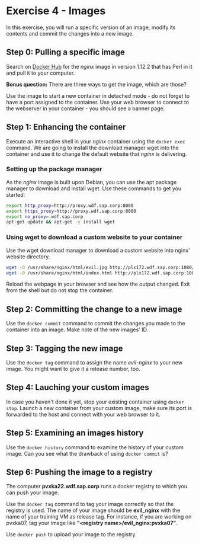 # Exercise 4 - Images

In this exercise, you will run a specific version of an image, modify its contents and commit the changes into a new image.

## Step 0: Pulling a specific image

Search on [Docker Hub](https://hub.docker.com) for the _nginx_ image in version 1.12.2 that has Perl in it and pull it to your computer.

**Bonus question:** There are three ways to get the image, which are those?

Use the image to start a new container in detached mode - do not forget to have a port assigned to the container. Use your web browser to connect to the webserver in your container - you should see a banner page.

## Step 1: Enhancing the container

Execute an interactive shell in your _nginx_ container using the `docker exec` command. We are going to install the download manager wget into the container and use it to change the default website that _nginx_ is delivering.

### Setting up the package manager

As the _nginx_ image is built upon Debian, you can use the apt package manager to download and install wget. Use these commands to get you started:

```bash
export http_proxy=http://proxy.wdf.sap.corp:8080
export https_proxy=http://proxy.wdf.sap.corp:8080
export no_proxy=.wdf.sap.corp
apt-get update && apt-get -y install wget
```

### Using wget to download a custom website to your container

Use the wget download manager to download a custom website into nginx' website directory.

```bash
wget -O /usr/share/nginx/html/evil.jpg http://plx172.wdf.sap.corp:1080/K8S_Training/evil.jpg
wget -O /usr/share/nginx/html/index.html http://plx172.wdf.sap.corp:1080/K8S_Training/evil.html
```

Reload the webpage in your browser and see how the output changed. Exit from the shell but do not stop the container.

## Step 2: Committing the change to a new image

Use the `docker commit` command to commit the changes you made to the container into an image. Make note of the new images' ID.

## Step 3: Tagging the new image

Use the `docker tag` command to assign the name _evil-nginx_ to your new image. You might want to give it a release number, too.

## Step 4: Lauching your custom images

In case you haven't done it yet, stop your existing container using `docker stop`. Launch a new container from your custom image, make sure its port is forwarded to the host and connect with your web browser to it.

## Step 5: Examining an images history

Use the `docker history` command to examine the history of your custom image. Can you see what the drawback of using `docker commit` is?

## Step 6: Pushing the image to a registry

The computer **pvxka22.wdf.sap.corp** runs a docker registry to which you can push your image.

Use the `docker tag` command to tag your image correctly so that the registry is used. The name of your image should be **evil_nginx** with the name of your training VM as release tag. For instance, if you are working on pvxka07, tag your image like **"\<registry name\>/evil_nginx:pvxka07"**.

Use `docker push` to upload your image to the registry.
